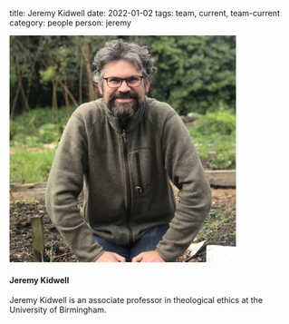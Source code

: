 title: Jeremy Kidwell
date: 2022-01-02
tags: team, current, team-current
category: people
person: jeremy

![](../../../images/team/jeremy_kidwell.jpg)
#### Jeremy Kidwell

Jeremy Kidwell is an associate professor in theological ethics at the University of Birmingham.